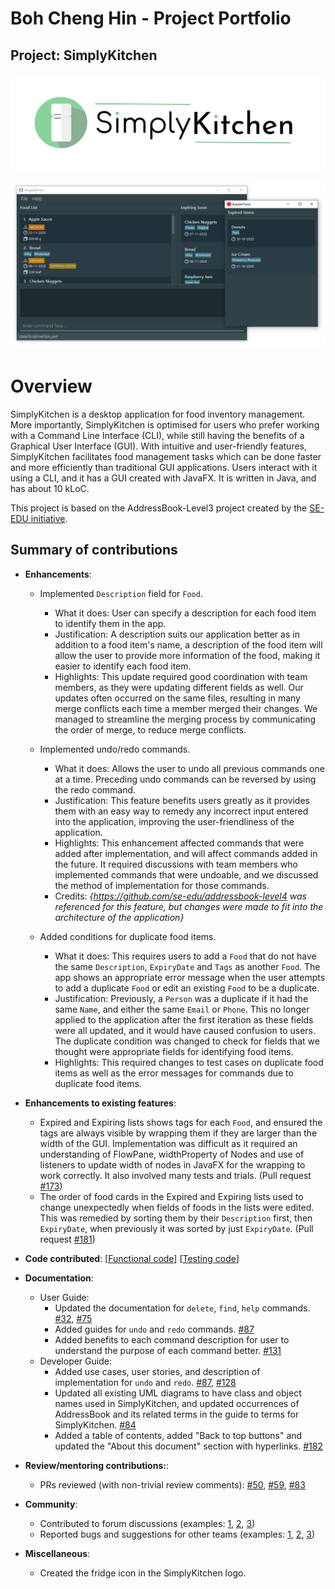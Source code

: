 # Boh Cheng Hin - Project Portfolio

## Project: SimplyKitchen

![Application Logo](../images/Logo.png)

![Labelled Ui Diagram](../images/SimplyKitchenPPP.png)

# Overview
SimplyKitchen is a desktop application for food inventory management.
More importantly, SimplyKitchen is optimised for users who prefer working with a Command Line Interface (CLI), while still having the benefits of a Graphical User Interface (GUI).
With intuitive and user-friendly features, SimplyKitchen facilitates food management tasks which can be done faster and more efficiently than traditional GUI applications.
Users interact with it using a CLI, and it has a GUI created with JavaFX. It is written in Java, and has about 10 kLoC.

This project is based on the AddressBook-Level3 project created by the [SE-EDU initiative](https://se-education.org/).

## Summary of contributions
* **Enhancements**:
  * Implemented `Description` field for `Food`.
    * What it does: User can specify a description for each food item to identify them in the app.
    * Justification: A description suits our application better as in addition to a food item's name, a description of the food item will allow the user to provide more information of the food, making it easier to identify each food item.
    * Highlights: This update required good coordination with team members, as they were updating different fields as well. Our updates often occurred on the same files, resulting in many merge conflicts each time a member merged their changes. We managed to streamline the merging process by communicating the order of merge, to reduce merge conflicts.

  * Implemented undo/redo commands.
    * What it does: Allows the user to undo all previous commands one at a time. Preceding undo commands can be reversed by using the redo command.
    * Justification: This feature benefits users greatly as it provides them with an easy way to remedy any incorrect input entered into the application, improving the user-friendliness of the application.
    * Highlights: This enhancement affected commands that were added after implementation, and will affect commands added in the future. It required discussions with team members who implemented commands that were undoable, and we discussed the method of implementation for those commands.
    * Credits: *{https://github.com/se-edu/addressbook-level4 was referenced for this feature, but changes were made to fit into the architecture of the application}*

  * Added conditions for duplicate food items.
    * What it does: This requires users to add a `Food` that do not have the same `Description`, `ExpiryDate` and `Tags` as another `Food`. The app shows an appropriate error message when the user attempts to add a duplicate `Food` or edit an existing `Food` to be a duplicate.
    * Justification: Previously, a `Person` was a duplicate if it had the same `Name`, and either the same `Email` or `Phone`. This no longer applied to the application after the first iteration as these fields were all updated, and it would have caused confusion to users. The duplicate condition was changed to check for fields that we thought were appropriate fields for identifying food items.
    * Highlights: This required changes to test cases on duplicate food items as well as the error messages for commands due to duplicate food items.

* **Enhancements to existing features**:
  * Expired and Expiring lists shows tags for each `Food`, and ensured the tags are always visible by wrapping them if they are larger than the width of the GUI. Implementation was difficult as it required an understanding of FlowPane, widthProperty of Nodes and use of listeners to update width of nodes in JavaFX for the wrapping to work correctly. It also involved many tests and trials. (Pull request [\#173](https://github.com/AY2021S1-CS2103T-F13-4/tp/pull/173))
  * The order of food cards in the Expired and Expiring lists used to change unexpectedly when fields of foods in the lists were edited. This was remedied by sorting them by their `Description` first, then `ExpiryDate`, when previously it was sorted by just `ExpiryDate`. (Pull request [\#181](https://github.com/AY2021S1-CS2103T-F13-4/tp/pull/181))

* **Code contributed**:
[[Functional code](https://nus-cs2103-ay2021s1.github.io/tp-dashboard/#breakdown=true&search=bchenghi&sort=groupTitle&sortWithin=title&since=2020-08-14&timeframe=commit&mergegroup=&groupSelect=groupByRepos&checkedFileTypes=docs~functional-code~test-code~other&tabOpen=true&tabType=authorship&zFR=false&tabAuthor=bchenghi&tabRepo=AY2021S1-CS2103T-F13-4%2Ftp%5Bmaster%5D&authorshipIsMergeGroup=false&authorshipFileTypes=functional-code)]  [[Testing code](https://nus-cs2103-ay2021s1.github.io/tp-dashboard/#breakdown=true&search=bchenghi&sort=groupTitle&sortWithin=title&since=2020-08-14&timeframe=commit&mergegroup=&groupSelect=groupByRepos&checkedFileTypes=docs~functional-code~test-code~other&tabOpen=true&tabType=authorship&zFR=false&tabAuthor=bchenghi&tabRepo=AY2021S1-CS2103T-F13-4%2Ftp%5Bmaster%5D&authorshipIsMergeGroup=false&authorshipFileTypes=test-code)]

* **Documentation**:
  * User Guide:
    * Updated the documentation for `delete`, `find`, `help` commands. [\#32](https://github.com/AY2021S1-CS2103T-F13-4/tp/pull/32), [\#75](https://github.com/AY2021S1-CS2103T-F13-4/tp/pull/75)
    * Added guides for `undo` and `redo` commands. [\#87](https://github.com/AY2021S1-CS2103T-F13-4/tp/pull/87)
    * Added benefits to each command description for user to understand the purpose of each command better. [\#131](https://github.com/AY2021S1-CS2103T-F13-4/tp/pull/131)
  * Developer Guide:
    * Added use cases, user stories, and description of implementation for `undo` and `redo`. [\#87](https://github.com/AY2021S1-CS2103T-F13-4/tp/pull/87), [\#128](https://github.com/AY2021S1-CS2103T-F13-4/tp/pull/128)
    * Updated all existing UML diagrams to have class and object names used in SimplyKitchen, and updated occurrences of AddressBook and its related terms in the guide to terms for SimplyKitchen. [\#84](https://github.com/AY2021S1-CS2103T-F13-4/tp/pull/84)
    * Added a table of contents, added \"Back to top buttons\" and updated the \"About this document\" section with hyperlinks. [\#182](https://github.com/AY2021S1-CS2103T-F13-4/tp/pull/182)

* **Review/mentoring contributions:**:
  * PRs reviewed (with non-trivial review comments): [\#50](https://github.com/AY2021S1-CS2103T-F13-4/tp/pull/50), [\#59](https://github.com/AY2021S1-CS2103T-F13-4/tp/pull/59), [\#83](https://github.com/AY2021S1-CS2103T-F13-4/tp/pull/83)

* **Community**:
  * Contributed to forum discussions (examples: [1](https://github.com/nus-cs2103-AY2021S1/forum/issues/25), [2](https://github.com/nus-cs2103-AY2021S1/forum/issues/222), [3](https://github.com/nus-cs2103-AY2021S1/forum/issues/223))
  * Reported bugs and suggestions for other teams (examples: [1](https://github.com/bchenghi/ped/issues/2), [2](https://github.com/bchenghi/ped/issues/9), [3](https://github.com/bchenghi/ped/issues/12))

* **Miscellaneous**:
  * Created the fridge icon in the SimplyKitchen logo.
